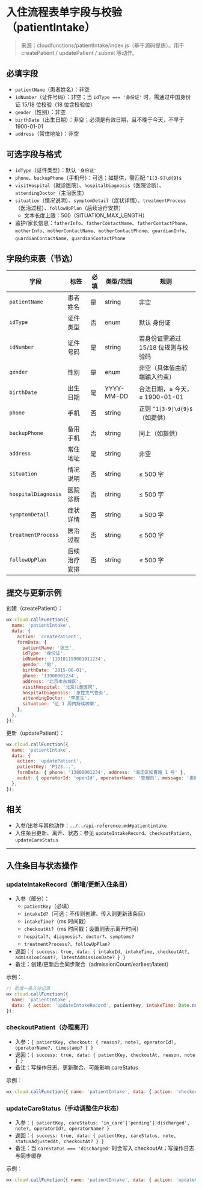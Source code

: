 # 入住流程表单字段与校验（patientIntake）

> 来源：cloudfunctions/patientIntake/index.js（基于源码提炼）。用于 createPatient / updatePatient / submit 等动作。

## 必填字段
- `patientName`（患者姓名）：非空
- `idNumber`（证件号码）：非空；当 `idType === '身份证'` 时，需通过中国身份证 15/18 位校验（18 位含校验位）
- `gender`（性别）：非空
- `birthDate`（出生日期）：非空；必须是有效日期，且不晚于今天，不早于 1900-01-01
- `address`（常住地址）：非空

## 可选字段与格式
- `idType`（证件类型）：默认 `'身份证'`
- `phone`、`backupPhone`（手机号）：可选；如提供，需匹配 `^1[3-9]\d{9}$`
- `visitHospital`（就诊医院）、`hospitalDiagnosis`（医院诊断）、`attendingDoctor`（主治医生）
- `situation`（情况说明）、`symptomDetail`（症状详情）、`treatmentProcess`（医治过程）、`followUpPlan`（后续治疗安排）
  - 文本长度上限：500（SITUATION_MAX_LENGTH）
- 监护/家长信息：`fatherInfo`、`fatherContactName`、`fatherContactPhone`、`motherInfo`、`motherContactName`、`motherContactPhone`、`guardianInfo`、`guardianContactName`、`guardianContactPhone`

## 字段约束表（节选）

| 字段 | 标签 | 必填 | 类型/范围 | 规则 |
| --- | --- | --- | --- | --- |
| `patientName` | 患者姓名 | 是 | string | 非空 |
| `idType` | 证件类型 | 否 | enum | 默认 身份证 |
| `idNumber` | 证件号码 | 是 | string | 若身份证需通过 15/18 位规则与校验码 |
| `gender` | 性别 | 是 | enum | 非空（具体值由前端输入约束） |
| `birthDate` | 出生日期 | 是 | YYYY-MM-DD | 合法日期，≤ 今天，≥ 1900-01-01 |
| `phone` | 手机 | 否 | string | 正则 `^1[3-9]\d{9}$`（如提供） |
| `backupPhone` | 备用手机 | 否 | string | 同上（如提供） |
| `address` | 常住地址 | 是 | string | 非空 |
| `situation` | 情况说明 | 否 | string | ≤ 500 字 |
| `hospitalDiagnosis` | 医院诊断 | 否 | string | ≤ 500 字 |
| `symptomDetail` | 症状详情 | 否 | string | ≤ 500 字 |
| `treatmentProcess` | 医治过程 | 否 | string | ≤ 500 字 |
| `followUpPlan` | 后续治疗安排 | 否 | string | ≤ 500 字 |

## 提交与更新示例

创建（createPatient）：
```js
wx.cloud.callFunction({
  name: 'patientIntake',
  data: {
    action: 'createPatient',
    formData: {
      patientName: '张三',
      idType: '身份证',
      idNumber: '110101199001011234',
      gender: '男',
      birthDate: '2015-06-01',
      phone: '13900001234',
      address: '北京市东城区',
      visitHospital: '北京儿童医院',
      hospitalDiagnosis: '急性支气管炎',
      attendingDoctor: '李医生',
      situation: '近 1 周内持续咳嗽',
    },
  },
});
```

更新（updatePatient）：
```js
wx.cloud.callFunction({
  name: 'patientIntake',
  data: {
    action: 'updatePatient',
    patientKey: 'P123...',
    formData: { phone: '13800001234', address: '海淀区知春路 1 号' },
    audit: { operatorId: 'openId', operatorName: '管理员', message: '更新联系方式' },
  },
});
```

## 相关
- 入参/出参与其他动作：`../../api-reference.md#patientintake`
- 入住条目更新、离开、状态：参见 `updateIntakeRecord`、`checkoutPatient`、`updateCareStatus`

---

## 入住条目与状态操作

### updateIntakeRecord（新增/更新入住条目）
- 入参（部分）：
  - `patientKey`（必填）
  - `intakeId?`（可选；不传则创建、传入则更新该条目）
  - `intakeTime?`（ms 时间戳）
  - `checkoutAt?`（ms 时间戳；设置则表示离开时间）
  - `hospital?`、`diagnosis?`、`doctor?`、`symptoms?`
  - `treatmentProcess?`、`followUpPlan?`
- 返回：`{ success: true, data: { intakeId, intakeTime, checkoutAt?, admissionCount?, latestAdmissionDate? } }`
- 备注：创建/更新后会同步聚合（admissionCount/earliest/latest）

示例：
```js
// 新增一条入住记录
wx.cloud.callFunction({
  name: 'patientIntake',
  data: { action: 'updateIntakeRecord', patientKey, intakeTime: Date.now(), hospital: '北京儿童医院', diagnosis: '呼吸道感染' }
});
```

### checkoutPatient（办理离开）
- 入参：`{ patientKey, checkout: { reason?, note?, operatorId?, operatorName?, timestamp? } }`
- 返回：`{ success: true, data: { patientKey, checkoutAt, reason, note } }`
- 备注：写操作日志、更新聚合、可能影响 careStatus

示例：
```js
wx.cloud.callFunction({ name: 'patientIntake', data: { action: 'checkoutPatient', patientKey, checkout: { reason: '完成治疗', note: '转出', timestamp: Date.now() } } });
```

### updateCareStatus（手动调整住户状态）
- 入参：`{ patientKey, careStatus: 'in_care'|'pending'|'discharged', note?, operatorId?, operatorName? }`
- 返回：`{ success: true, data: { patientKey, careStatus, note, statusAdjustedAt, checkoutAt? } }`
- 备注：当 `careStatus === 'discharged'` 时会写入 checkoutAt；写操作日志与同步缓存

示例：
```js
wx.cloud.callFunction({ name: 'patientIntake', data: { action: 'updateCareStatus', patientKey, careStatus: 'discharged', note: '家属申请' } });
```
